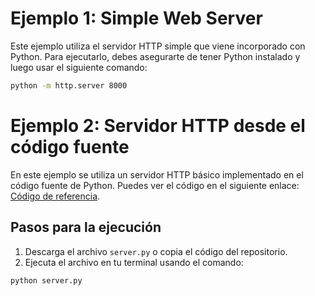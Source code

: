 # Ejemplo 1: Simple Web Server

Este ejemplo utiliza el servidor HTTP simple que viene incorporado con Python. Para ejecutarlo, debes asegurarte de tener Python instalado y luego usar el siguiente comando:

```bash
python -m http.server 8000
```


# Ejemplo 2: Servidor HTTP desde el código fuente

En este ejemplo se utiliza un servidor HTTP básico implementado en el código fuente de Python. Puedes ver el código en el siguiente enlace: [Código de referencia](https://github.com/python/cpython/blob/main/Lib/http/server.py).


## Pasos para la ejecución

1. Descarga el archivo `server.py` o copia el código del repositorio.
2. Ejecuta el archivo en tu terminal usando el comando:

```bash
python server.py
